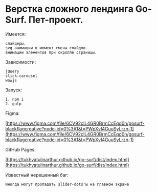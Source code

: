 # Верстка сложного лендинга Go-Surf. Пет-проект.

Имеется: 
          
    слайдеры.        
    svg анимации в момент смены слайдов.
    анимации элементов при скролле страницы.
    
    
Зависимости:

    jQuery
    slick-carousel
    wowjs
    
    
Запуск:

    1. npm i
    2. gulp
    
    
Figma: 

   [https://www.figma.com/file/6CV92cIL4GR0BrmCcEqd0n/gosurf-blackflagcreative?node-id=0%3A1&t=PWpXvI4GuuSyLrzn-1](https://www.figma.com/file/6CV92cIL4GR0BrmCcEqd0n/gosurf-blackflagcreative?node-id=0%3A1&t=PWpXvI4GuuSyLrzn-1)
    
    
GitHub Pages: 

   [https://tukhvatulinarthur.github.io/go-surf/dist/index.html](https://tukhvatulinarthur.github.io/go-surf/dist/index.html)

Известный нерешенный баг:

    Иногда могут пропадать slider-dots'ы на главном экране
